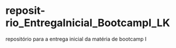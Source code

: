# reposit-rio_EntregaInicial_BootcampI_LK
repositório para a entrega inicial da matéria de bootcamp I
